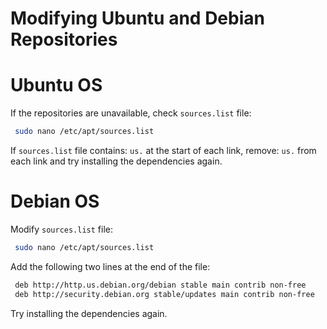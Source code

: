 # Modifying Ubuntu and Debian Repositories


# Ubuntu OS

If the repositories are unavailable, check `sources.list` file:

```sh
 sudo nano /etc/apt/sources.list                                          
```

If `sources.list` file contains: `us.` at the start of each link,
remove: `us.` from each link and try installing the dependencies again.

# Debian OS

Modify `sources.list` file:

```sh
 sudo nano /etc/apt/sources.list                                          
```

Add the following two lines at the end of the file:

```sh
 deb http://http.us.debian.org/debian stable main contrib non-free        
 deb http://security.debian.org stable/updates main contrib non-free      
```

Try installing the dependencies again.